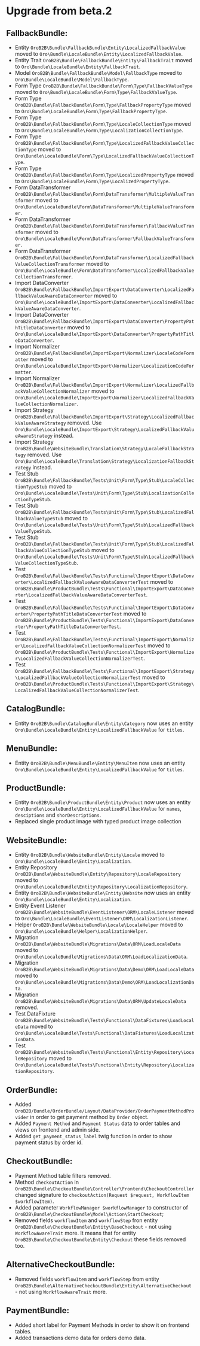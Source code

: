 Upgrade from beta.2
=========================

FallbackBundle:
---------------
- Entity `OroB2B\Bundle\FallbackBundle\Entity\LocalizedFallbackValue` moved to `Oro\Bundle\LocaleBundle\Entity\LocalizedFallbackValue`.
- Entity Trait `OroB2B\Bundle\FallbackBundle\Entity\FallbackTrait` moved to `Oro\Bundle\LocaleBundle\Entity\FallbackTrait`.
- Model `OroB2B\Bundle\FallbackBundle\Model\FallbackType` moved to `Oro\Bundle\LocaleBundle\Model\FallbackType`.
- Form Type `OroB2B\Bundle\FallbackBundle\Form\Type\FallbackValueType` moved to `Oro\Bundle\LocaleBundle\Form\Type\FallbackValueType`.
- Form Type `OroB2B\Bundle\FallbackBundle\Form\Type\FallbackPropertyType` moved to `Oro\Bundle\LocaleBundle\Form\Type\FallbackPropertyType`.
- Form Type `OroB2B\Bundle\FallbackBundle\Form\Type\LocaleCollectionType` moved to `Oro\Bundle\LocaleBundle\Form\Type\LocalizationCollectionType`.
- Form Type `OroB2B\Bundle\FallbackBundle\Form\Type\LocalizedFallbackValueCollectionType` moved to `Oro\Bundle\LocaleBundle\Form\Type\LocalizedFallbackValueCollectionType`.
- Form Type `OroB2B\Bundle\FallbackBundle\Form\Type\LocalizedPropertyType` moved to `Oro\Bundle\LocaleBundle\Form\Type\LocalizedPropertyType`.
- Form DataTransformer `OroB2B\Bundle\FallbackBundle\Form\DataTransformer\MultipleValueTransformer` moved to `Oro\Bundle\LocaleBundle\Form\DataTransformer\MultipleValueTransformer`.
- Form DataTransformer `OroB2B\Bundle\FallbackBundle\Form\DataTransformer\FallbackValueTransformer` moved to `Oro\Bundle\LocaleBundle\Form\DataTransformer\FallbackValueTransformer`.
- Form DataTransformer `OroB2B\Bundle\FallbackBundle\Form\DataTransformer\LocalizedFallbackValueCollectionTransformer` moved to `Oro\Bundle\LocaleBundle\Form\DataTransformer\LocalizedFallbackValueCollectionTransformer`.
- Import DataConverter `OroB2B\Bundle\FallbackBundle\ImportExport\DataConverter\LocalizedFallbackValueAwareDataConverter` moved to `Oro\Bundle\LocaleBundle\ImportExport\DataConverter\LocalizedFallbackValueAwareDataConverter`.
- Import DataConverter `OroB2B\Bundle\FallbackBundle\ImportExport\DataConverter\PropertyPathTitleDataConverter` moved to `Oro\Bundle\LocaleBundle\ImportExport\DataConverter\PropertyPathTitleDataConverter`.
- Import Normalizer `OroB2B\Bundle\FallbackBundle\ImportExport\Normalizer\LocaleCodeFormatter` moved to `Oro\Bundle\LocaleBundle\ImportExport\Normalizer\LocalizationCodeFormatter`.
- Import Normalizer `OroB2B\Bundle\FallbackBundle\ImportExport\Normalizer\LocalizedFallbackValueCollectionNormalizer` moved to `Oro\Bundle\LocaleBundle\ImportExport\Normalizer\LocalizedFallbackValueCollectionNormalizer`.
- Import Strategy `OroB2B\Bundle\FallbackBundle\ImportExport\Strategy\LocalizedFallbackValueAwareStrategy` removed. Use `Oro\Bundle\LocaleBundle\ImportExport\Strategy\LocalizedFallbackValueAwareStrategy` instead.
- Import Strategy `OroB2B\Bundle\WebsiteBundle\Translation\Strategy\LocaleFallbackStrategy` removed. Use `Oro\Bundle\LocaleBundle\Translation\Strategy\LocalizationFallbackStrategy` instead.
- Test Stub `OroB2B\Bundle\FallbackBundle\Tests\Unit\Form\Type\Stub\LocaleCollectionTypeStub` moved to `Oro\Bundle\LocaleBundle\Tests\Unit\Form\Type\Stub\LocalizationCollectionTypeStub`.
- Test Stub `OroB2B\Bundle\FallbackBundle\Tests\Unit\Form\Type\Stub\LocalizedFallbackValueTypeStub` moved to `Oro\Bundle\LocaleBundle\Tests\Unit\Form\Type\Stub\LocalizedFallbackValueTypeStub`.
- Test Stub `OroB2B\Bundle\FallbackBundle\Tests\Unit\Form\Type\Stub\LocalizedFallbackValueCollectionTypeStub` moved to `Oro\Bundle\LocaleBundle\Tests\Unit\Form\Type\Stub\LocalizedFallbackValueCollectionTypeStub`.
- Test `OroB2B\Bundle\FallbackBundle\Tests\Functional\ImportExport\DataConverter\LocalizedFallbackValueAwareDataConverterTest` moved to `OroB2B\Bundle\ProductBundle\Tests\Functional\ImportExport\DataConverter\LocalizedFallbackValueAwareDataConverterTest`.
- Test `OroB2B\Bundle\FallbackBundle\Tests\Functional\ImportExport\DataConverter\PropertyPathTitleDataConverterTest` moved to `OroB2B\Bundle\ProductBundle\Tests\Functional\ImportExport\DataConverter\PropertyPathTitleDataConverterTest`.
- Test `OroB2B\Bundle\FallbackBundle\Tests\Functional\ImportExport\Normalizer\LocalizedFallbackValueCollectionNormalizerTest` moved to `OroB2B\Bundle\ProductBundle\Tests\Functional\ImportExport\Normalizer\LocalizedFallbackValueCollectionNormalizerTest`.
- Test `OroB2B\Bundle\FallbackBundle\Tests\Functional\ImportExport\Strategy\LocalizedFallbackValueCollectionNormalizerTest` moved to `OroB2B\Bundle\ProductBundle\Tests\Functional\ImportExport\Strategy\LocalizedFallbackValueCollectionNormalizerTest`.

CatalogBundle:
--------------
- Entity `OroB2B\Bundle\CatalogBundle\Entity\Category` now uses an entity `Oro\Bundle\LocaleBundle\Entity\LocalizedFallbackValue` for `titles`.

MenuBundle:
--------------
- Entity `OroB2B\Bundle\MenuBundle\Entity\MenuItem` now uses an entity `Oro\Bundle\LocaleBundle\Entity\LocalizedFallbackValue` for `titles`.

ProductBundle:
--------------
- Entity `OroB2B\Bundle\ProductBundle\Entity\Product` now uses an entity `Oro\Bundle\LocaleBundle\Entity\LocalizedFallbackValue` for `names`, `desciptions` and `shorDescriptions`.
- Replaced single product image with typed product image collection

WebsiteBundle:
--------------
- Entity `OroB2B\Bundle\WebsiteBundle\Entity\Locale` moved to `Oro\Bundle\LocaleBundle\Entity\Localization`.
- Entity Repository `OroB2B\Bundle\WebsiteBundle\Entity\Repository\LocaleRepository` moved to `Oro\Bundle\LocaleBundle\Entity\Repository\LocalizationRepository`.
- Entity `OroB2B\Bundle\WebsiteBundle\Entity\Website` now uses an entity `Oro\Bundle\LocaleBundle\Entity\Localization`.
- Entity Event Listener `OroB2B\Bundle\WebsiteBundle\EventListener\ORM\LocaleListener` moved to `Oro\Bundle\LocaleBundle\EventListener\ORM\LocalizationListener`.
- Helper `OroB2B\Bundle\WebsiteBundle\Locale\LocaleHelper` moved to `Oro\Bundle\LocaleBundle\Helper\LocalizationHelper`.
- Migration `OroB2B\Bundle\WebsiteBundle\Migrations\Data\ORM\LoadLocaleData` moved to `Oro\Bundle\LocaleBundle\Migrations\Data\ORM\LoadLocalizationData`.
- Migration `OroB2B\Bundle\WebsiteBundle\Migrations\Data\Demo\ORM\LoadLocaleData` moved to `Oro\Bundle\LocaleBundle\Migrations\Data\Demo\ORM\LoadLocalizationData`.
- Migration `OroB2B\Bundle\WebsiteBundle\Migrations\Data\ORM\UpdateLocaleData` removed.
- Test DataFixture `OroB2B\Bundle\WebsiteBundle\Tests\Functional\DataFixtures\LoadLocaleData` moved to `Oro\Bundle\LocaleBundle\Tests\Functional\DataFixtures\LoadLocalizationData`.
- Test `OroB2B\Bundle\WebsiteBundle\Tests\Functional\Entity\Repository\LocaleRepository` moved to `Oro\Bundle\LocaleBundle\Tests\Functional\Entity\Repository\LocalizationRepository`.

OrderBundle:
--------------
- Added `OroB2B/Bundle/OrderBundle/Layout/DataProvider/OrderPaymentMethodProvider` in order to get payment method by `Order` object.
- Added `Payment Method` and `Payment Status` data to order tables and views on frontend and admin side.
- Added `get_payment_status_label` twig function in order to show payment status by order id.

CheckoutBundle:
--------------
- Payment Method table filters removed.
- Method `checkoutAction` in `OroB2B\Bundle\CheckoutBundle\Controller\Frontend\CheckoutController` changed signature to 
`checkoutAction(Request $request, WorkflowItem $workflowItem)`.
- Added parameter `WorkflowManager $workflowManager` to constructor of `OroB2B\Bundle\CheckoutBundle\Model\Action\StartCheckout`;
- Removed fields `workflowItem` and `workflowStep` fron entity `OroB2B\Bundle\CheckoutBundle\Entity\BaseCheckout` - not using `WorkflowAwareTrait` more. It means that for entity `OroB2B\Bundle\CheckoutBundle\Entity\Checkout` these fields removed too. 

AlternativeCheckoutBundle:
--------------------------
- Removed fields `workflowItem` and `workflowStep` from entity `OroB2B\Bundle\AlternativeCheckoutBundle\Entity\AlternativeCheckout` - not using `WorkflowAwareTrait` more.

PaymentBundle:
--------------
- Added short label for Payment Methods in order to show it on frontend tables.
- Added transactions demo data for orders demo data.
